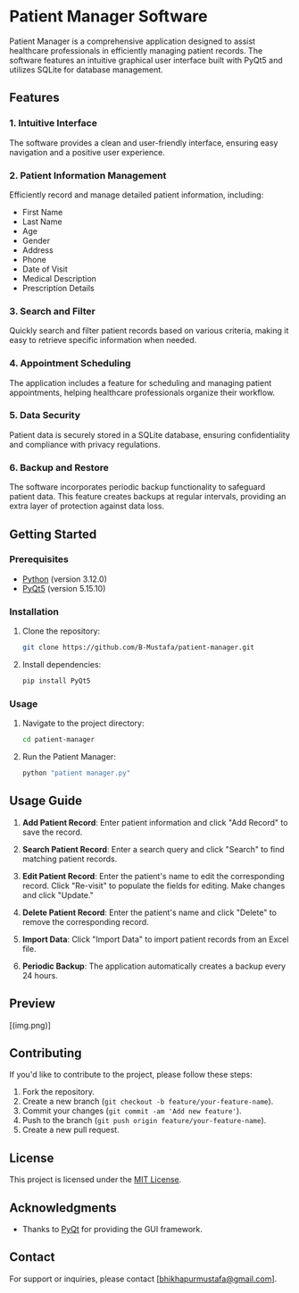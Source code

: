 # Patient Manager Software

Patient Manager is a comprehensive application designed to assist healthcare professionals in efficiently managing patient records. The software features an intuitive graphical user interface built with PyQt5 and utilizes SQLite for database management.

## Features

### 1. Intuitive Interface

The software provides a clean and user-friendly interface, ensuring easy navigation and a positive user experience.

### 2. Patient Information Management

Efficiently record and manage detailed patient information, including:
- First Name
- Last Name
- Age
- Gender
- Address
- Phone
- Date of Visit
- Medical Description
- Prescription Details

### 3. Search and Filter

Quickly search and filter patient records based on various criteria, making it easy to retrieve specific information when needed.

### 4. Appointment Scheduling

The application includes a feature for scheduling and managing patient appointments, helping healthcare professionals organize their workflow.

### 5. Data Security

Patient data is securely stored in a SQLite database, ensuring confidentiality and compliance with privacy regulations.

### 6. Backup and Restore

The software incorporates periodic backup functionality to safeguard patient data. This feature creates backups at regular intervals, providing an extra layer of protection against data loss.

## Getting Started

### Prerequisites

- [Python](https://www.python.org/) (version 3.12.0)
- [PyQt5](https://www.riverbankcomputing.com/software/pyqt/download) (version 5.15.10)

### Installation

1. Clone the repository:

   ```bash
   git clone https://github.com/B-Mustafa/patient-manager.git
   ```

2. Install dependencies:

   ```bash
   pip install PyQt5
   ```

### Usage

1. Navigate to the project directory:

   ```bash
   cd patient-manager
   ```

2. Run the Patient Manager:

   ```bash
   python "patient manager.py"
   ```

## Usage Guide

1. **Add Patient Record**: Enter patient information and click "Add Record" to save the record.

2. **Search Patient Record**: Enter a search query and click "Search" to find matching patient records.

3. **Edit Patient Record**: Enter the patient's name to edit the corresponding record. Click "Re-visit" to populate the fields for editing. Make changes and click "Update."

4. **Delete Patient Record**: Enter the patient's name and click "Delete" to remove the corresponding record.

5. **Import Data**: Click "Import Data" to import patient records from an Excel file.

6. **Periodic Backup**: The application automatically creates a backup every 24 hours.

## Preview
[(img.png)]

## Contributing

If you'd like to contribute to the project, please follow these steps:

1. Fork the repository.
2. Create a new branch (`git checkout -b feature/your-feature-name`).
3. Commit your changes (`git commit -am 'Add new feature'`).
4. Push to the branch (`git push origin feature/your-feature-name`).
5. Create a new pull request.

## License

This project is licensed under the [MIT License](LICENSE.md).

## Acknowledgments

- Thanks to [PyQt](https://www.riverbankcomputing.com/software/pyqt/) for providing the GUI framework.

## Contact

For support or inquiries, please contact [bhikhapurmustafa@gmail.com].



